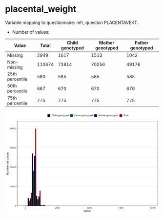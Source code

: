 # placental_weight
Variable mapping to questionnaire: mfr, question PLACENTAVEKT.
- Number of values:

| Value | Total | Child genotyped | Mother genotyped | Father genotyped |
| ----- | ----- | --------------- | ---------------- | ---------------- |
| Missing | 2949 | 1617 | 1513 | 1042 |
| Non-missing | 110674 | 73814 | 70256 | 49176 |
| 25th percentile | 580 | 585 | 585 | 585 |
| 50th percentile | 667 | 670 | 670 | 670 |
| 75th percentile | 775 | 775 | 775 | 775 |



![](placental_weight_n.png)




